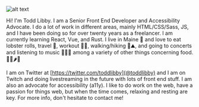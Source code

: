 ![alt text](https://res.cloudinary.com/colabottles/image/upload/v1595298392/images/maine_ihqz9j.jpg "A cove in Maine with lobster boats moored in the cove on a sunny day")

Hi! I'm Todd Libby. I am a Senior Front End Developer and Accessibility Advocate. I do a lot of work in different areas, mainly HTML/CSS/Sass, JS, and I have been doing so for over twenty years as a freelancer. I am currently learning React, Vue, and Rust. I live in Maine 🦞 and love to eat lobster rolls, travel 🧳, workout 🏋🏻, walking/hiking 🎒⛰, and going to concerts and listening to music 🥁🎶🎸 among a variety of other things concerning food. 🌯🌮🌶🍱

I am on Twitter at [https://twitter.com/toddlibby](@toddlibby) and I am on Twitch and doing livestreaming in the future with lots of front end stuff. I am also an advocate for accessibility (a11y). I like to do work on the web, have a passion for things web, but when the time comes, relaxing and resting are key. For more info, don't hesitate to contact me!
